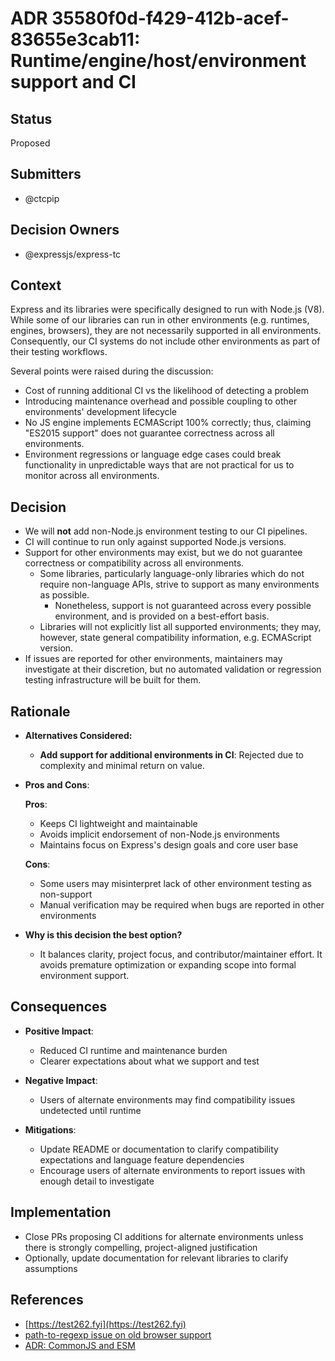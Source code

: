 # ADR 35580f0d-f429-412b-acef-83655e3cab11: Runtime/engine/host/environment support and CI

## Status

Proposed

## Submitters

- @ctcpip

## Decision Owners

- @expressjs/express-tc

## Context

Express and its libraries were specifically designed to run with Node.js (V8). While some of our libraries can run in other environments (e.g. runtimes, engines, browsers), they are not necessarily supported in all environments. Consequently, our CI systems do not include other environments as part of their testing workflows.

Several points were raised during the discussion:

- Cost of running additional CI vs the likelihood of detecting a problem
- Introducing maintenance overhead and possible coupling to other environments' development lifecycle
- No JS engine implements ECMAScript 100% correctly; thus, claiming "ES2015 support" does not guarantee correctness across all environments.
- Environment regressions or language edge cases could break functionality in unpredictable ways that are not practical for us to monitor across all environments.

## Decision

- We will **not** add non-Node.js environment testing to our CI pipelines.
- CI will continue to run only against supported Node.js versions.
- Support for other environments may exist, but we do not guarantee correctness or compatibility across all environments.
  - Some libraries, particularly language-only libraries which do not require non-language APIs, strive to support as many environments as possible.
    - Nonetheless, support is not guaranteed across every possible environment, and is provided on a best-effort basis.
  - Libraries will not explicitly list all supported environments; they may, however, state general compatibility information, e.g. ECMAScript version.
- If issues are reported for other environments, maintainers may investigate at their discretion, but no automated validation or regression testing infrastructure will be built for them.

## Rationale

- **Alternatives Considered:**
  - **Add support for additional environments in CI**: Rejected due to complexity and minimal return on value.

- **Pros and Cons**:

  **Pros**:
  - Keeps CI lightweight and maintainable
  - Avoids implicit endorsement of non-Node.js environments
  - Maintains focus on Express's design goals and core user base

  **Cons**:
  - Some users may misinterpret lack of other environment testing as non-support
  - Manual verification may be required when bugs are reported in other environments

- **Why is this decision the best option?**
  - It balances clarity, project focus, and contributor/maintainer effort. It avoids premature optimization or expanding scope into formal environment support.

## Consequences

- **Positive Impact**:
  - Reduced CI runtime and maintenance burden
  - Clearer expectations about what we support and test

- **Negative Impact**:
  - Users of alternate environments may find compatibility issues undetected until runtime

- **Mitigations**:
  - Update README or documentation to clarify compatibility expectations and language feature dependencies
  - Encourage users of alternate environments to report issues with enough detail to investigate

## Implementation

- Close PRs proposing CI additions for alternate environments unless there is strongly compelling, project-aligned justification
- Optionally, update documentation for relevant libraries to clarify assumptions

## References

- [https://test262.fyi](https://test262.fyi)
- [path-to-regexp issue on old browser support](https://github.com/pillarjs/path-to-regexp/issues/330)
- [ADR: CommonJS and ESM](https://github.com/expressjs/discussions/pull/323)
